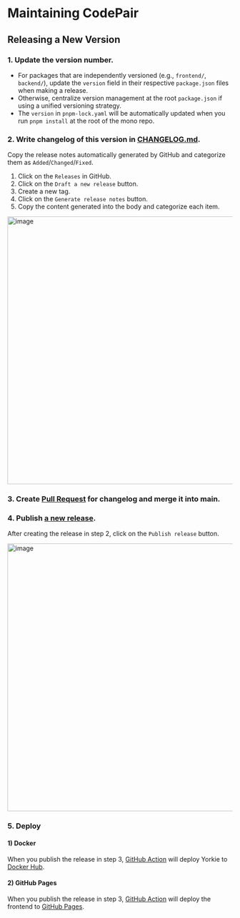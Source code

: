 # Maintaining CodePair

## Releasing a New Version

### 1. Update the version number.

- For packages that are independently versioned (e.g., `frontend/`, `backend/`), update the `version` field in their respective `package.json` files when making a release.
- Otherwise, centralize version management at the root `package.json` if using a unified versioning strategy.
- The `version` in `pnpm-lock.yaml` will be automatically updated when you run `pnpm install` at the root of the mono repo.

### 2. Write changelog of this version in [CHANGELOG.md](https://github.com/yorkie-team/codepair/blob/main/CHANGELOG.md).

Copy the release notes automatically generated by GitHub and categorize them as `Added`/`Changed`/`Fixed`.

1. Click on the `Releases` in GitHub.
2. Click on the `Draft a new release` button.
3. Create a new tag.
4. Click on the `Generate release notes` button.
5. Copy the content generated into the body and categorize each item.

<img width="600" alt="image" src="https://user-images.githubusercontent.com/81357083/233356577-acc1dd33-5ad5-4b51-9f2e-6c771a063ccd.png">

### 3. Create [Pull Request](https://github.com/yorkie-team/codepair/commits/main/CHANGELOG.md) for changelog and merge it into main.

### 4. Publish [a new release](https://github.com/yorkie-team/codepair/releases/new).

After creating the release in step 2, click on the `Publish release` button.

<img width="600" alt="image" src="https://user-images.githubusercontent.com/81357083/233360815-86b723ec-3e63-4640-af1f-e61f61519549.png">

### 5. Deploy

#### 1) Docker

When you publish the release in step 3, [GitHub Action](https://github.com/yorkie-team/codepair/blob/main/.github/workflows/docker-publish.yaml) will deploy Yorkie to [Docker Hub](https://hub.docker.com/r/yorkieteam/codepair/tags).

#### 2) GitHub Pages

When you publish the release in step 3, [GitHub Action](https://github.com/yorkie-team/codepair/blob/main/.github/workflows/gh_pages.yaml) will deploy the frontend to [GitHub Pages](https://codepair.yorkie.dev).
